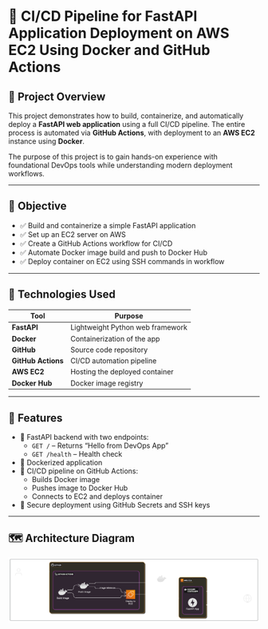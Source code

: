# 🚀 CI/CD Pipeline for FastAPI Application Deployment on AWS EC2 Using Docker and GitHub Actions

## 📌 Project Overview

This project demonstrates how to build, containerize, and automatically deploy a **FastAPI web application** using a full CI/CD pipeline. The entire process is automated via **GitHub Actions**, with deployment to an **AWS EC2** instance using **Docker**.

The purpose of this project is to gain hands-on experience with foundational DevOps tools while understanding modern deployment workflows.

---

## 🎯 Objective

- ✅ Build and containerize a simple FastAPI application
- ✅ Set up an EC2 server on AWS
- ✅ Create a GitHub Actions workflow for CI/CD
- ✅ Automate Docker image build and push to Docker Hub
- ✅ Deploy container on EC2 using SSH commands in workflow

---

## 🔧 Technologies Used

| Tool          | Purpose                           |
|---------------|-----------------------------------|
| **FastAPI**   | Lightweight Python web framework  |
| **Docker**    | Containerization of the app       |
| **GitHub**    | Source code repository            |
| **GitHub Actions** | CI/CD automation pipeline |
| **AWS EC2**   | Hosting the deployed container    |
| **Docker Hub**| Docker image registry             |

---

## 🧱 Features

- 🧩 FastAPI backend with two endpoints:
  - `GET /` – Returns “Hello from DevOps App”
  - `GET /health` – Health check
- 🐳 Dockerized application
- 🔄 CI/CD pipeline on GitHub Actions:
  - Builds Docker image
  - Pushes image to Docker Hub
  - Connects to EC2 and deploys container
- 🔐 Secure deployment using GitHub Secrets and SSH keys

---

## 🗺️ Architecture Diagram
<img src="Architecture-Diagram.png" alt="Architecture Diagram" width="600"/>
